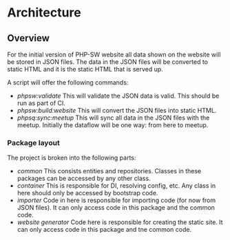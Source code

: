 # Architecture 

## Overview

For the initial version of PHP-SW website all data shown on the website will be stored in JSON files. 
The data in the JSON files will be converted to static HTML and it is the static HTML that is served up.

A script will offer the following commands:

- *phpsw:validate* This will validate the JSON data is valid. This should be run as part of CI.
- *phpsw:build:website* This will convert the JSON files into static HTML.
- *phpsq:sync:meetup* This will sync all data in the JSON files with the meetup. Initially the dataflow will be one way: from here to meetup.


### Package layout

The project is broken into the following parts:

- *common* This consists entities and repositories. Classes in these packages can be accessed by any other class. 
- *container* This is responsible for DI, resolving config, etc. Any class in here should only be accessed by bootstrap code. 
- *importer* Code in here is responsible for importing code (for now from JSON files). It can only access code in this package and the common code. 
- *website generator* Code here is responsible for creating the static site. It can only access code in this package and tne common code. 



